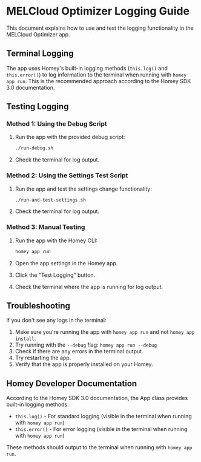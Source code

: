 # MELCloud Optimizer Logging Guide

This document explains how to use and test the logging functionality in the MELCloud Optimizer app.

## Terminal Logging

The app uses Homey's built-in logging methods (`this.log()` and `this.error()`) to log information to the terminal when running with `homey app run`. This is the recommended approach according to the Homey SDK 3.0 documentation.

## Testing Logging

### Method 1: Using the Debug Script

1. Run the app with the provided debug script:
   ```bash
   ./run-debug.sh
   ```

2. Check the terminal for log output.

### Method 2: Using the Settings Test Script

1. Run the app and test the settings change functionality:
   ```bash
   ./run-and-test-settings.sh
   ```

2. Check the terminal for log output.

### Method 3: Manual Testing

1. Run the app with the Homey CLI:
   ```bash
   homey app run
   ```

2. Open the app settings in the Homey app.

3. Click the "Test Logging" button.

4. Check the terminal where the app is running for log output.

## Troubleshooting

If you don't see any logs in the terminal:

1. Make sure you're running the app with `homey app run` and not `homey app install`.
2. Try running with the `--debug` flag: `homey app run --debug`
3. Check if there are any errors in the terminal output.
4. Try restarting the app.
5. Verify that the app is properly installed on your Homey.

## Homey Developer Documentation

According to the Homey SDK 3.0 documentation, the App class provides built-in logging methods:

- `this.log()` - For standard logging (visible in the terminal when running with `homey app run`)
- `this.error()` - For error logging (visible in the terminal when running with `homey app run`)

These methods should output to the terminal when running with `homey app run`.
